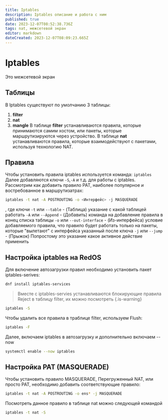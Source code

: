 ```yaml
---
title: Iptables
description: Iptables описание и работа с ним
published: true
date: 2023-12-07T08:52:38.736Z
tags: nat, межсетевой экран
editor: markdown
dateCreated: 2023-12-07T08:09:23.665Z
---
```


# Iptables

Это межсетевой экран
## Таблицы
В Iptables существуют по умолчанию 3 таблицы:
1. **filter**
2. **nat**
3. **mangle**
В таблице **filter** устанавливаются правила, которые принимаются самим хостом, или пакеты, которые маршрутизируются через устройство.
В таблице **nat** устанавливаются правила, которые взаимодействуют с пакетами, используя технологию NAT.
## Правила
Чтобы установить правила iptables используется команда:
`iptables`
Далее добавляются ключи `-S`,`-A` и т.д. для работы с iptables.
Рассмотрим как добавить правило PAT, наиболее популярное и востребованное в маршрутизатрах:
```bash
iptables -t nat -A POSTROUTING -o <Интерфейс> -j MASQUERADE
```
, где ключи
`-t` или `--table` - (Таблица) указание с какой таблицей работать
`-A` или `--Append` - (Добавить) команда на добавление правила в конец списка таблицы
`-o` или `--out-interface` - (Из-интерфейса) условие добавляемого правила, что правило будет работать только на пакеты, которые "вылетают" с интерфейса указанный после ключа
`-j` или `--jump` - (Прыжок) Попростому это указание какое активное действие применить
## Настройка iptables на RedOS
Для включение автозагрузки правил необходимо установить пакет iptables-serives:
```bash
dnf install iptables-services
```
> Вместе с iptables-servies устанавливаются блокирующие правила Reject в таблицу filter, их можно посмотреть
{.is-warning}

```bash
iptables -S
```
Чтобы удалить все правила в траблице filter, используем Flush:
```bash
iptables -F
```
Далее, включаем iptables в автозагрузку и дополнительно включаем --now
```bash
systemctl enable --now iptables
```
## Настройка PAT (MASQUERADE)
Чтобы установить правило MASQUERADE, Перегруженный NAT, или просто PAT, необходимо добавить соответствующие правило:
```bash
iptables -t nat -A POSTROUTING -o ens* -j MASQUERADE
```
Посмотреть данное правило в таблице nat можно следующей командой
```bash
iptables -t nat -S
```